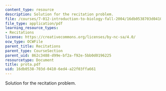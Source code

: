 ```yaml
---
content_type: resource
description: Solution for the recitation problem.
file: /courses/7-012-introduction-to-biology-fall-2004/16db0538703d04106ed4a22f03ffa661_prota.pdf
file_type: application/pdf
learning_resource_types:
- Recitations
license: https://creativecommons.org/licenses/by-nc-sa/4.0/
ocw_type: OCWFile
parent_title: Recitations
parent_type: CourseSection
parent_uid: 862c3488-d99e-bf2a-f92e-5bb0d0196225
resourcetype: Document
title: prota.pdf
uid: 16db0538-703d-0410-6ed4-a22f03ffa661
---
```

Solution for the recitation problem.